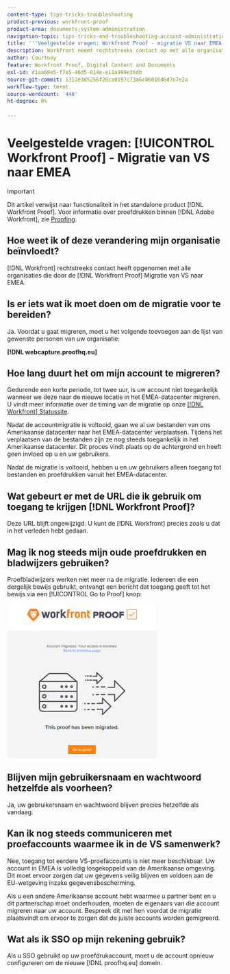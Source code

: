 ```yaml
---
content-type: tips-tricks-troubleshooting
product-previous: workfront-proof
product-area: documents;system-administration
navigation-topic: tips-tricks-and-troubleshooting-account-administration-workfront-proof
title: '''Veelgestelde vragen: Workfront Proof - migratie VS naar EMEA'
description: Workfront neemt rechtstreeks contact op met alle organisaties die betrokken zijn bij de migratie van Workfront Proof US naar EMEA.
author: Courtney
feature: Workfront Proof, Digital Content and Documents
exl-id: d1aa69e5-f7e5-46d5-814e-e11a999e36db
source-git-commit: 1312e3d5256f28ca0197c73a6c06016d6d7c7e2a
workflow-type: tm+mt
source-wordcount: '448'
ht-degree: 0%

---
```


# Veelgestelde vragen: [!UICONTROL Workfront Proof] - Migratie van VS naar EMEA

>[!IMPORTANT]
>
>Dit artikel verwijst naar functionaliteit in het standalone product [!DNL Workfront Proof]. Voor informatie over proefdrukken binnen [!DNL Adobe Workfront], zie [Proofing](../../../review-and-approve-work/proofing/proofing.md).

## Hoe weet ik of deze verandering mijn organisatie beïnvloedt?

[!DNL Workfront] rechtstreeks contact heeft opgenomen met alle organisaties die door de [!DNL Workfront Proof] Migratie van VS naar EMEA.

## Is er iets wat ik moet doen om de migratie voor te bereiden?

Ja. Voordat u gaat migreren, moet u het volgende toevoegen aan de lijst van gewenste personen van uw organisatie:

**[!DNL webcapture.proofhq.eu]**

## Hoe lang duurt het om mijn account te migreren?

Gedurende een korte periode, tot twee uur, is uw account niet toegankelijk wanneer we deze naar de nieuwe locatie in het EMEA-datacenter migreren. U vindt meer informatie over de timing van de migratie op onze [[!DNL Workfront] Statussite](http://status.workfront.com/).

Nadat de accountmigratie is voltooid, gaan we al uw bestanden van ons Amerikaanse datacenter naar het EMEA-datacenter verplaatsen. Tijdens het verplaatsen van de bestanden zijn ze nog steeds toegankelijk in het Amerikaanse datacenter. Dit proces vindt plaats op de achtergrond en heeft geen invloed op u en uw gebruikers.

Nadat de migratie is voltooid, hebben u en uw gebruikers alleen toegang tot bestanden en proefdrukken vanuit het EMEA-datacenter.

## Wat gebeurt er met de URL die ik gebruik om toegang te krijgen [!DNL Workfront Proof]?

Deze URL blijft ongewijzigd. U kunt de [!DNL Workfront] precies zoals u dat in het verleden hebt gedaan.

## Mag ik nog steeds mijn oude proefdrukken en bladwijzers gebruiken?

Proefbladwijzers werken niet meer na de migratie. Iedereen die een dergelijk bewijs gebruikt, ontvangt een bericht dat toegang geeft tot het bewijs via een [!UICONTROL Go to Proof] knop:

![This_proof_has_be_migrated.png](assets/this-proof-has-been-migrated-350x361.png)

## Blijven mijn gebruikersnaam en wachtwoord hetzelfde als voorheen?

Ja, uw gebruikersnaam en wachtwoord blijven precies hetzelfde als vandaag.

## Kan ik nog steeds communiceren met proefaccounts waarmee ik in de VS samenwerk?

Nee, toegang tot eerdere VS-proefaccounts is niet meer beschikbaar. Uw account in EMEA is volledig losgekoppeld van de Amerikaanse omgeving. Dit moet ervoor zorgen dat uw gegevens veilig blijven en voldoen aan de EU-wetgeving inzake gegevensbescherming.

Als u een andere Amerikaanse account hebt waarmee u partner bent en u dit partnerschap moet onderhouden, moeten de eigenaars van die account migreren naar uw account. Bespreek dit met hen voordat de migratie plaatsvindt om ervoor te zorgen dat de juiste accounts worden gemigreerd.

## Wat als ik SSO op mijn rekening gebruik?

Als u SSO gebruikt op uw proefdrukaccount, moet u de account opnieuw configureren om de nieuwe [!DNL proofhq.eu] domein.
